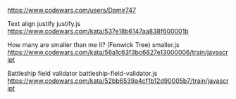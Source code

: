https://www.codewars.com/users/Damir747

Text align justify
justify.js
https://www.codewars.com/kata/537e18b6147aa838f600001b

How many are smaller than me II? (Fenwick Tree)
smaller.js
https://www.codewars.com/kata/56a1c63f3bc6827e13000006/train/javascript

Battleship field validator
battleship-field-validator.js
https://www.codewars.com/kata/52bb6539a4cf1b12d90005b7/train/javascript
